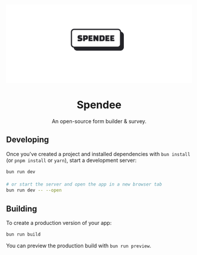 ![logo](https://github.com/capstone-spendee/.github/blob/main/profile/spendee-logo.png)

<h1 align="center">Spendee</h1>
<p align="center">
  An open-source form builder & survey.
</p>

## Developing

Once you've created a project and installed dependencies with `bun install` (or `pnpm install` or `yarn`), start a development server:

```bash
bun run dev

# or start the server and open the app in a new browser tab
bun run dev -- --open
```

## Building

To create a production version of your app:

```bash
bun run build
```

You can preview the production build with `bun run preview`.
